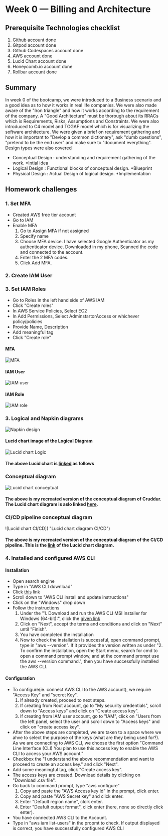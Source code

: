 # Week 0 — Billing and Architecture

## Prerequisite Technologies checklist

1. Github account done
2.  Gitpod account done
3.  Github Codespaces account done
4.  AWS account done
5.  Lucid Chart account done
6. Honeycomb.io account done
7. Rollbar account done



## Summary

In week 0 of the bootcamp, we were introduced to a Business scenario and a good idea as to how it works in real life companies. We were also made aware of the "Iron triangle" and how it works according to the requirement of the company. A "Good Architecture" must be thorough about its RRACs which is Requirements, Risks, Assumptions and Constraints. We were also introduced to C4 model and TOGAF model which is for visualizing the software architecture. We were given a brief on requirement gathering and how it is important to "Devlop a common dictionary", ask "dumb questions", "pretend to be the end user" and make sure to "document everything". Design types were also covered
* Conceptual Design : understanding and requirement gathering of the work. *Intial idea
* Logical Design : Functional blocks of conceptual design. *Blueprint
* Physical Design : Actual Design of logical design. *Implementation

## Homework challenges

### 1. Set MFA

* Created AWS free tier account 
* Go to IAM 
* Enable MFA
  1.  Go to Assign MFA if not assigned
  2.  Specify name
  3.  Choose MFA device. I have selected Google Authenticator as my authenticator device. Downloaded in my phone, Scanned the code and connected to the account.
  4.  Enter the 2 MFA codes.
  5.  Click Add MFA. 


### 2. Create IAM User


### 3. Set IAM Roles
* Go to Roles in the left hand side of  AWS IAM
* Click  "Create roles"
* In AWS Service Policies, Select EC2
* In Add Permissions, Select AdminstartorAccess or whichever policy/policies
* Provide Name, Description
* Add meaningful tag
* Click "Create role"

#### MFA

![MFA](https://github.com/srujana207/aws-bootcamp-cruddur-2023/blob/main/journal/assets/image.png "MFA enabled")

#### IAM User

![IAM user](https://github.com/srujana207/aws-bootcamp-cruddur-2023/blob/main/journal/assets/iam.png "IAM user created")

#### IAM Role

![IAM role](https://github.com/srujana207/aws-bootcamp-cruddur-2023/blob/main/journal/assets/iam%20role.png "IAM role craeted")




### 3. Logical and Napkin diagrams


![Napkin design](https://github.com/srujana207/aws-bootcamp-cruddur-2023/blob/main/journal/assets/Picsart_23-02-28_01-07-47-891.jpg "Napkin Diagram")


#### Lucid chart image of the Logical Diagram


![Lucid chart Logic](https://github.com/srujana207/aws-bootcamp-cruddur-2023/blob/main/journal/assets/Blank%20diagram_%20Lucidchart.png "Lucid Chart diagram Logical")


#### The above Lucid chart is [linked] as follows


### Conceptual diagram

![Lucid chart conceptual](https://github.com/srujana207/aws-bootcamp-cruddur-2023/blob/main/journal/assets/conceputal%20diagram.png "Lucid chart diagram conceptual")

#### The above is my recreated version of the conceptual diagram of Cruddur. The Lucid chart diagram is aslo linked [here].

### CI/CD pipeline conceptual diagram


![Lucid chart CI/CD]( "Lucid chart diagram CI/CD")

#### The above is my recreated version of the conceptual diagram of the CI/CD pipeline. This is the [link] of the Lucid chart diagram.


### 4. Installed and configured AWS CLI

#### Installation

* Open search engine
* Type in "AWS CLI download"
* Click [this] link 
*  Scroll down to "AWS CLI install and update instructions"
*  Click on the "Windows" drop down
*  Follow the instructions
   1. Under the "1. Download and run the AWS CLI MSI installer for Windows (64-bit):", click the [given link]
   2. Click on "Next", accept the terms and conditions and click on "Next"  until "Finish".
   3. You have completed the installation
   4. Now to check the installation is successful, open command prompt, type in "aws --version". If it provides the version written as under "2. To confirm the installation, open the Start menu, search for cmd to open a command prompt window, and at the command prompt use the aws --version command.", then you have successfully installed the AWS CLI.

#### Configuration

* To configure(ie. connect AWS CLI to the AWS account), we require "Access Key" and "secret Key". 
   1. If already created, proceed to next steps. 
   2. If creating from Root account, go to "My security credentials", scroll down to "Access keys" and click on "Create access key".
   3. If creating from IAM user account, go to "IAM", click on "Users from the left panel, select the user and scroll down to "Access keys" and click on "create access key".
* After the above steps are completed, we are taken to a space where we ahve to select the purpose of the keys (what are they being used for?). As we are connecting to AWS CLI, we choose the first option "Command Line Interface (CLI)
You plan to use this access key to enable the AWS CLI to access your AWS account."
* Checkbox the "I understand the above recommendation and want to proceed to create an access key." and click "Next".
* Add some meaningful tag, click "Create access key".
* The access keys are created. Download details by clicking on "Download .csv file".
* Go back to command prompt, type "aws configure"
   1. Copy and paste the "AWS Access key Id" in the prompt, click enter.
   2. Copy and paste "AWS Secret key" and click enter.
   3. Enter "Default region name", clcik enter.
   4. Enter "Deafult output format", click enter (here, none so directly click enter).
* You have connected AWS CLI to the Account.
* Type in "aws iam list-users" in the propmt to check. If output displayed is correct, you have successfully configured AWS CLI


[linked]: https://lucid.app/lucidchart/b3129d64-4cb4-4e46-ad79-33ccdbecaf54/edit?viewport_loc=-766%2C-420%2C2560%2C1116%2C0_0&invitationId=inv_76e4f070-6ec2-46ea-802e-3764c3975101

[here]: https://lucid.app/lucidchart/941b6e3a-7255-4f07-ae22-b560077ad9d8/edit?viewport_loc=3%2C54%2C2567%2C1116%2C0_0&invitationId=inv_15ce3798-cb5a-460c-987e-4e98dbde89db

[link]: https://lucid.app/lucidchart/2750f61a-8249-43b4-a627-626c7974d2a6/edit?viewport_loc=-10%2C-10%2C1707%2C821%2C0_0&invitationId=inv_d76973e3-0b30-4660-a75e-f91f80b742dc

[this]: https://docs.aws.amazon.com/cli/latest/userguide/getting-started-install.html

[given link]: https://awscli.amazonaws.com/AWSCLIV2.msi






> 
